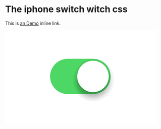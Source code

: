 # The iphone switch witch css

This is [an Demo](http://majunbao.github.io/switch "iphone switch with css") inline link.

![iphone switch witch css](switch.gif)

